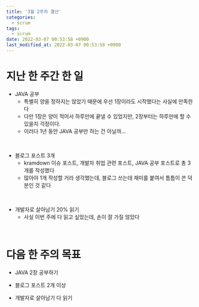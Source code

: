 ```yaml
---
title: '3월 2주차 결산'
categories:
  - scrum
tags:
  - scrum
date: 2022-03-07 00:53:58 +0900
last_modified_at: 2022-03-07 00:53:58 +0900
---
```


# 지난 한 주간 한 일

- JAVA 공부
  - 특별히 양을 정하지는 않았기 때문에 우선 1장이라도 시작했다는 사실에 만족한다
  - 다만 1장은 양이 적어서 하루만에 끝낼 수 있었지만, 2장부터는 하루만에 할 수 있을지 걱정이다.
  - 이러다 1년 동안 JAVA 공부만 하는 건 아닐까...

<br>

- 블로그 포스트 3개
  - kramdown 이슈 포스트, 개발자 취업 관련 포스트, JAVA 공부 포스트로 총 3개를 작성했다
  - 많아야 1개 작성할 거라 생각했는데, 블로그 쓰는데 재미를 붙여서 틈틈이 쓴 덕분인 것 같다

<br>

- 개발자로 살아남기 20% 읽기
  - 사실 이번 주에 다 읽고 싶었는데, 손이 잘 가질 않았다

<br>

# 다음 한 주의 목표

- JAVA 2장 공부하기

- 블로그 포스트 2개 이상

- 개발자로 살아남기 다 읽기
